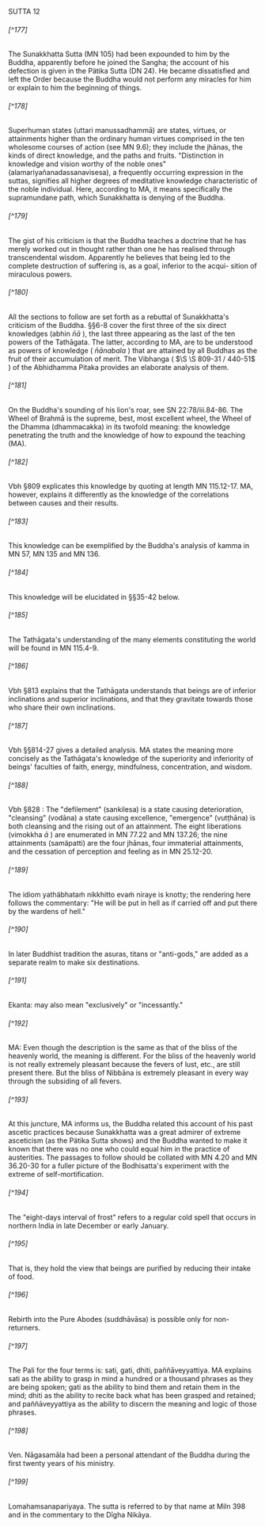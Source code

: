 SUTTA 12

###### [^177]
The Sunakkhatta Sutta (MN 105) had been expounded to him by the Buddha, apparently before he joined the Sangha; the account of his defection is given in the Pätika Sutta (DN 24). He became dissatisfied and left the Order because the Buddha would not perform any miracles for him or explain to him the beginning of things.

###### [^178]
Superhuman states (uttari manussadhammā) are states, virtues, or attainments higher than the ordinary human virtues comprised in the ten wholesome courses of action (see MN 9.6); they include the jhānas, the kinds of direct knowledge, and the paths and fruits. "Distinction in knowledge and vision worthy of the noble ones" (alamariyañanadassanavisesa), a frequently occurring expression in the suttas, signifies all higher degrees of meditative knowledge characteristic of the noble individual. Here, according to MA, it means specifically the supramundane path, which Sunakkhatta is denying of the Buddha.

###### [^179]
The gist of his criticism is that the Buddha teaches a doctrine that he has merely worked out in thought rather than one he has realised through transcendental wisdom. Apparently he believes that being led to the complete destruction of suffering is, as a goal, inferior to the acqui-
sition of miraculous powers.

###### [^180]
All the sections to follow are set forth as a rebuttal of Sunakkhatta's criticism of the Buddha. §§6-8 cover the first three of the six direct knowledges (abhin $\bar{n} \bar{a}$ ), the last three appearing as the last of the ten powers of the Tathāgata. The latter, according to MA, are to be understood as powers of knowledge ( $\bar{n} \bar{a} n a b a l a$ ) that are attained by all Buddhas as the fruit of their accumulation of merit. The Vibhanga ( $\S \S 809-31 / 440-51$ ) of the Abhidhamma Pitaka provides an elaborate analysis of them.

###### [^181]
On the Buddha's sounding of his lion's roar, see SN 22:78/iii.84-86. The Wheel of Brahmā is the supreme, best, most excellent wheel, the Wheel of the Dhamma (dhammacakka) in its twofold meaning: the knowledge penetrating the truth and the knowledge of how to expound the teaching (MA).

###### [^182]
Vbh §809 explicates this knowledge by quoting at length MN 115.12-17. MA, however, explains it differently as the knowledge of the correlations between causes and their results.

###### [^183]
This knowledge can be exemplified by the Buddha's analysis of kamma in MN 57, MN 135 and MN 136.

###### [^184]
This knowledge will be elucidated in §§35-42 below.

###### [^185]
The Tathāgata's understanding of the many elements constituting the world will be found in MN 115.4-9.

###### [^186]
Vbh §813 explains that the Tathāgata understands that beings are of inferior inclinations and superior inclinations, and that they gravitate towards those who share their own inclinations.

###### [^187]
Vbh §§814-27 gives a detailed analysis. MA states the meaning more concisely as the Tathāgata's knowledge of the superiority and inferiority of beings' faculties of faith, energy, mindfulness, concentration, and wisdom.

###### [^188]
Vbh §828 : The "defilement" (sankilesa) is a state causing deterioration, "cleansing" (vodāna) a state causing excellence, "emergence" (vutṭhāna) is both cleansing and the rising out of an attainment. The eight liberations (vimokkha $\bar{a}$ ) are enumerated in MN 77.22 and MN 137.26; the nine attainments (samäpatti) are the four jhānas, four immaterial attainments, and the cessation of perception
and feeling as in MN 25.12-20.

###### [^189]
The idiom yathäbhatam̉ nikkhitto evam̉ niraye is knotty; the rendering here follows the commentary: "He will be put in hell as if carried off and put there by the wardens of hell."

###### [^190]
In later Buddhist tradition the asuras, titans or "anti-gods," are added as a separate realm to make six destinations.

###### [^191]
Ekanta: may also mean "exclusively" or "incessantly."

###### [^192]
MA: Even though the description is the same as that of the bliss of the heavenly world, the meaning is different. For the bliss of the heavenly world is not really extremely pleasant because the fevers of lust, etc., are still present there. But the bliss of Nibbāna is extremely pleasant in every way through the subsiding of all fevers.

###### [^193]
At this juncture, MA informs us, the Buddha related this account of his past ascetic practices because Sunakkhatta was a great admirer of extreme asceticism (as the Pätika Sutta shows) and the Buddha wanted to make it known that there was no one who could equal him in the practice of austerities. The passages to follow should be collated with MN 4.20 and MN 36.20-30 for a fuller picture of the Bodhisatta's experiment with the extreme of self-mortification.

###### [^194]
The "eight-days interval of frost" refers to a regular cold spell that occurs in northern India in late December or early January.

###### [^195]
That is, they hold the view that beings are purified by reducing their intake of food.

###### [^196]
Rebirth into the Pure Abodes (suddhāvāsa) is possible only for non-returners.

###### [^197]
The Pali for the four terms is: sati, gati, dhiti, paññāveyyattiya. MA explains sati as the ability to grasp in mind a hundred or a thousand phrases as they are being spoken; gati as the ability to bind them and retain them in the mind; dhiti as the ability to recite back what has been grasped and retained; and paññāveyyattiya as the ability to discern the meaning and logic of those phrases.

###### [^198]
Ven. Nāgasamāla had been a personal attendant of the Buddha during the first twenty years of his ministry.

###### [^199]
Lomahamsanapariyaya. The sutta is referred to by that
name at Miln 398 and in the commentary to the Dīgha Nikāya.

